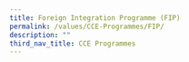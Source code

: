 ```yaml
---
title: Foreign Integration Programme (FIP)
permalink: /values/CCE-Programmes/FIP/
description: ""
third_nav_title: CCE Programmes
---
```

